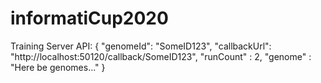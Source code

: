 # informatiCup2020

Training Server API:
{
	"genomeId": "SomeID123",
	"callbackUrl": "http://localhost:50120/callback/SomeID123",
	"runCount" : 2,
	"genome" : "Here be genomes..."
}
